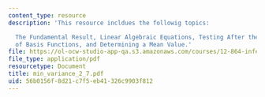 ```yaml
---
content_type: resource
description: 'This resource incldues the followig topics:

  The Fundamental Result, Linear Algebraic Equations, Testing After the Fact, Use
  of Basis Functions, and Determining a Mean Value.'
file: https://ol-ocw-studio-app-qa.s3.amazonaws.com/courses/12-864-inference-from-data-and-models-spring-2005/56b0156f8d21c7f5eb41326c9903f812_min_variance_2_7.pdf
file_type: application/pdf
resourcetype: Document
title: min_variance_2_7.pdf
uid: 56b0156f-8d21-c7f5-eb41-326c9903f812
---
```

